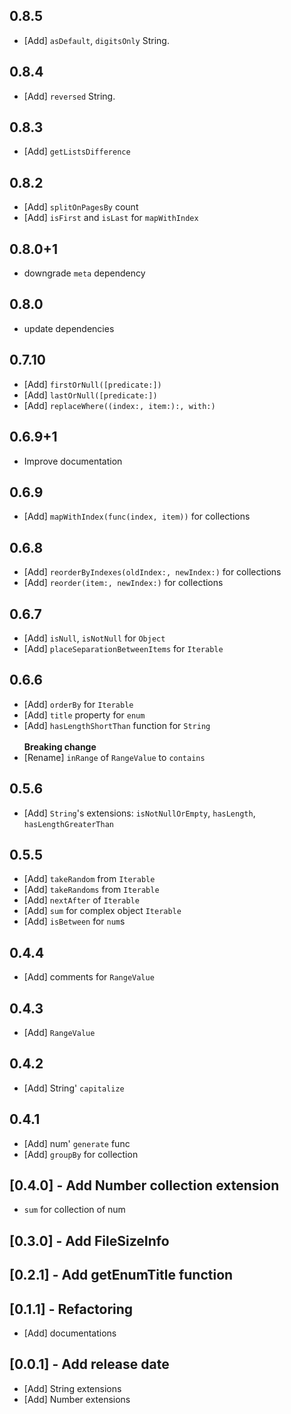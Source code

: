 ## 0.8.5

* [Add] `asDefault`, `digitsOnly` String.

## 0.8.4

* [Add] `reversed` String.

## 0.8.3

* [Add] `getListsDifference`

## 0.8.2

* [Add] `splitOnPagesBy` count
* [Add] `isFirst` and `isLast` for `mapWithIndex`

## 0.8.0+1

* downgrade `meta` dependency

## 0.8.0

* update dependencies

## 0.7.10

* [Add] `firstOrNull([predicate:])`
* [Add] `lastOrNull([predicate:])`
* [Add] `replaceWhere((index:, item:):, with:)`

## 0.6.9+1

* Improve documentation
## 0.6.9

* [Add] `mapWithIndex(func(index, item))` for collections

## 0.6.8

* [Add] `reorderByIndexes(oldIndex:, newIndex:)` for collections
* [Add] `reorder(item:, newIndex:)` for collections

## 0.6.7

* [Add] `isNull`, `isNotNull` for `Object`
* [Add] `placeSeparationBetweenItems` for `Iterable`

## 0.6.6

* [Add] `orderBy` for `Iterable`
* [Add] `title` property for `enum`
* [Add] `hasLengthShortThan` function for `String`\
\
**Breaking change**
* [Rename] `inRange` of `RangeValue` to `contains`

## 0.5.6

* [Add] `String`'s extensions: `isNotNullOrEmpty`, `hasLength`, `hasLengthGreaterThan`

## 0.5.5

* [Add] `takeRandom` from `Iterable`
* [Add] `takeRandoms` from `Iterable`
* [Add] `nextAfter` of `Iterable`
* [Add] `sum` for complex object `Iterable`
* [Add] `isBetween` for `num`s

## 0.4.4

* [Add] comments for `RangeValue`

## 0.4.3

* [Add] `RangeValue`

## 0.4.2

* [Add] String' `capitalize`

## 0.4.1

* [Add] num' `generate` func
* [Add] `groupBy` for collection

## [0.4.0] - Add Number collection extension

* `sum` for collection of num

## [0.3.0] -  Add FileSizeInfo

## [0.2.1] - Add getEnumTitle function

## [0.1.1] - Refactoring

* [Add] documentations

## [0.0.1] - Add release date

* [Add] String extensions
* [Add] Number extensions
